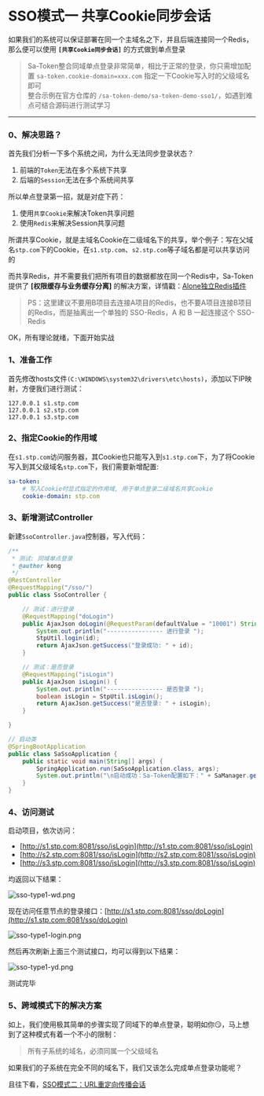 # SSO模式一 共享Cookie同步会话

如果我们的系统可以保证部署在同一个主域名之下，并且后端连接同一个Redis，那么便可以使用 **`[共享Cookie同步会话]`** 的方式做到单点登录 

> Sa-Token整合同域单点登录非常简单，相比于正常的登录，你只需增加配置 `sa-token.cookie-domain=xxx.com` 指定一下Cookie写入时的父级域名即可 <br>
> 整合示例在官方仓库的 `/sa-token-demo/sa-token-demo-sso1/`，如遇到难点可结合源码进行测试学习

--- 

### 0、解决思路？

首先我们分析一下多个系统之间，为什么无法同步登录状态？
1. 前端的`Token`无法在多个系统下共享
2. 后端的`Session`无法在多个系统间共享

所以单点登录第一招，就是对症下药：
1. 使用`共享Cookie`来解决Token共享问题
2. 使用`Redis`来解决Session共享问题

所谓共享Cookie，就是主域名Cookie在二级域名下的共享，举个例子：写在父域名`stp.com`下的Cookie，在`s1.stp.com`、`s2.stp.com`等子域名都是可以共享访问的

而共享Redis，并不需要我们把所有项目的数据都放在同一个Redis中，Sa-Token提供了 **[权限缓存与业务缓存分离]** 的解决方案，详情戳：[Alone独立Redis插件](/plugin/alone-redis)

> PS：这里建议不要用B项目去连接A项目的Redis，也不要A项目连接B项目的Redis，而是抽离出一个单独的 SSO-Redis，A 和 B 一起连接这个 SSO-Redis

OK，所有理论就绪，下面开始实战



### 1、准备工作

首先修改hosts文件`(C:\WINDOWS\system32\drivers\etc\hosts)`，添加以下IP映射，方便我们进行测试：
``` text
127.0.0.1 s1.stp.com
127.0.0.1 s2.stp.com
127.0.0.1 s3.stp.com
```

### 2、指定Cookie的作用域
在`s1.stp.com`访问服务器，其Cookie也只能写入到`s1.stp.com`下，为了将Cookie写入到其父级域名`stp.com`下，我们需要新增配置: 
``` yml
sa-token:
	# 写入Cookie时显式指定的作用域, 用于单点登录二级域名共享Cookie
	cookie-domain: stp.com
```

### 3、新增测试Controller
新建`SsoController.java`控制器，写入代码：
``` java
/**
 * 测试: 同域单点登录
 * @author kong
 */
@RestController
@RequestMapping("/sso/")
public class SsoController {

	// 测试：进行登录
	@RequestMapping("doLogin")
	public AjaxJson doLogin(@RequestParam(defaultValue = "10001") String id) {
		System.out.println("---------------- 进行登录 ");
		StpUtil.login(id);
		return AjaxJson.getSuccess("登录成功: " + id);
	}

	// 测试：是否登录
	@RequestMapping("isLogin")
	public AjaxJson isLogin() {
		System.out.println("---------------- 是否登录 ");
		boolean isLogin = StpUtil.isLogin();
		return AjaxJson.getSuccess("是否登录: " + isLogin);
	}

}
```

``` java
// 启动类
@SpringBootApplication
public class SaSsoApplication {
	public static void main(String[] args) {
		SpringApplication.run(SaSsoApplication.class, args);
		System.out.println("\n启动成功：Sa-Token配置如下：" + SaManager.getConfig());
	}
}
```


### 4、访问测试
启动项目，依次访问：
- [http://s1.stp.com:8081/sso/isLogin](http://s1.stp.com:8081/sso/isLogin)
- [http://s2.stp.com:8081/sso/isLogin](http://s2.stp.com:8081/sso/isLogin)
- [http://s3.stp.com:8081/sso/isLogin](http://s3.stp.com:8081/sso/isLogin)

均返回以下结果：

![sso-type1-wd.png](https://oss.dev33.cn/sa-token/doc/sso/sso-type1-wd.png 's-w-sh')

现在访问任意节点的登录接口：[http://s1.stp.com:8081/sso/doLogin](http://s1.stp.com:8081/sso/doLogin) 

![sso-type1-login.png](https://oss.dev33.cn/sa-token/doc/sso/sso-type1-login.png 's-w-sh')

然后再次刷新上面三个测试接口，均可以得到以下结果：

![sso-type1-yd.png](https://oss.dev33.cn/sa-token/doc/sso/sso-type1-yd.png 's-w-sh')

测试完毕 


### 5、跨域模式下的解决方案 

如上，我们使用极其简单的步骤实现了同域下的单点登录，聪明如你😏，马上想到了这种模式有着一个不小的限制：

> 所有子系统的域名，必须同属一个父级域名

如果我们的子系统在完全不同的域名下，我们又该怎么完成单点登录功能呢？

且往下看，[SSO模式二：URL重定向传播会话](/sso/sso-type2)




